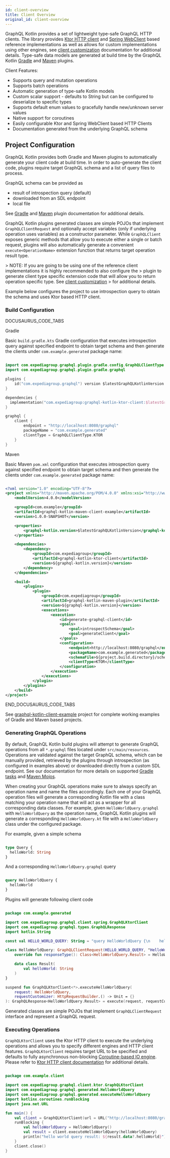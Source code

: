 ```yaml
---
id: client-overview
title: Client Overview
original_id: client-overview
---
```

GraphQL Kotlin provides a set of lightweight type-safe GraphQL HTTP clients. The library provides [Ktor HTTP client](https://ktor.io/clients/index.html)
and [Spring WebClient](https://docs.spring.io/spring-boot/docs/current/reference/html/spring-boot-features.html#boot-features-webclient)
based reference implementations as well as allows for custom implementations using other engines, see [client customization](client-customization.md)
documentation for additional details. Type-safe data models are generated at build time by the GraphQL Kotlin [Gradle](../plugins/gradle-plugin-tasks.md)
and [Maven](../plugins/maven-plugin-goals.md) plugins.

Client Features:

-   Supports query and mutation operations
-   Supports batch operations
-   Automatic generation of type-safe Kotlin models
-   Custom scalar support - defaults to String but can be configured to deserialize to specific types
-   Supports default enum values to gracefully handle new/unknown server values
-   Native support for coroutines
-   Easily configurable Ktor and Spring WebClient based HTTP Clients
-   Documentation generated from the underlying GraphQL schema

## Project Configuration

GraphQL Kotlin provides both Gradle and Maven plugins to automatically generate your client code at build time. In order
to auto-generate the client code, plugins require target GraphQL schema and a list of query files to process.

GraphQL schema can be provided as

-   result of introspection query (default)
-   downloaded from an SDL endpoint
-   local file

See [Gradle](https://expediagroup.github.io/graphql-kotlin/docs/plugins/gradle-plugin) and [Maven](https://expediagroup.github.io/graphql-kotlin/docs/plugins/maven-plugin)
plugin documentation for additional details.

GraphQL Kotlin plugins generated classes are simple POJOs that implement `GraphQLClientRequest` and optionally accept variables
(only if underlying operation uses variables) as a constructor parameter. While `GraphQLClient` exposes generic methods
that allow you to execute either a single or batch request, plugins will also automatically generate a convenient `execute<OperationName>`
extension function that returns target operation result type.

&gt; NOTE: If you are going to be using one of the reference client implementations it is highly recommended to also configure the
&gt; plugin to generate client type specific extension code that will allow you to return operation specific type. See [client customization](client-customization.md)
&gt; for additional details.

Example below configures the project to use introspection query to obtain the schema and uses Ktor based HTTP client.

### Build Configuration

DOCUSAURUS_CODE_TABS

Gradle

Basic `build.gradle.kts` Gradle configuration that executes introspection query against specified endpoint to obtain target
schema and then generate the clients under `com.example.generated` package name:

```kotlin

import com.expediagroup.graphql.plugin.gradle.config.GraphQLClientType
import com.expediagroup.graphql.plugin.gradle.graphql

plugins {
    id("com.expediagroup.graphql") version $latestGraphQLKotlinVersion
}

dependencies {
  implementation("com.expediagroup:graphql-kotlin-ktor-client:$latestGraphQLKotlinVersion")
}

graphql {
    client {
        endpoint = "http://localhost:8080/graphql"
        packageName = "com.example.generated"
        clientType = GraphQLClientType.KTOR
    }
}

```

Maven

Basic Maven `pom.xml` configuration that executes introspection query against specified endpoint to obtain target
schema and then generate the clients under `com.example.generated` package name:

```xml

<?xml version="1.0" encoding="UTF-8"?>
<project xmlns="http://maven.apache.org/POM/4.0.0" xmlns:xsi="http://www.w3.org/2001/XMLSchema-instance" xsi:schemaLocation="http://maven.apache.org/POM/4.0.0 http://maven.apache.org/xsd/maven-4.0.0.xsd">
    <modelVersion>4.0.0</modelVersion>

    <groupId>com.example</groupId>
    <artifactId>graphql-kotlin-maven-client-example</artifactId>
    <version>1.0.0-SNAPSHOT</version>

    <properties>
        <graphql-kotlin.version>$latestGraphQLKotlinVersion</graphql-kotlin.version>
    </properties>

    <dependencies>
        <dependency>
            <groupId>com.expediagroup</groupId>
            <artifactId>graphql-kotlin-ktor-client</artifactId>
            <version>${graphql-kotlin.version}</version>
        </dependency>
    </dependencies>

    <build>
        <plugins>
            <plugin>
                <groupId>com.expediagroup</groupId>
                <artifactId>graphql-kotlin-maven-plugin</artifactId>
                <version>${graphql-kotlin.version}</version>
                <executions>
                    <execution>
                        <id>generate-graphql-client</id>
                        <goals>
                            <goal>introspectSchema</goal>
                            <goal>generateClient</goal>
                        </goals>
                        <configuration>
                            <endpoint>http://localhost:8080/graphql</endpoint>
                            <packageName>com.example.generated</packageName>
                            <schemaFile>${project.build.directory}/schema.graphql</schemaFile>
                            <clientType>KTOR</clientType>
                        </configuration>
                    </execution>
                </executions>
            </plugin>
        </plugins>
    </build>
</project>

```

END_DOCUSAURUS_CODE_TABS

See [graphql-kotlin-client-example](https://github.com/ExpediaGroup/graphql-kotlin/tree/master/examples/client) project for complete
working examples of Gradle and Maven based projects.

### Generating GraphQL Operations

By default, GraphQL Kotlin build plugins will attempt to generate GraphQL operations from all `*.graphql` files located under
`src/main/resources`. Operations are validated against the target GraphQL schema, which can be manually provided, retrieved by
the plugins through introspection (as configured in examples above) or downloaded directly from a custom SDL endpoint.
See our documentation for more details on supported [Gradle tasks](../plugins/gradle-plugin-tasks.md)
and [Maven Mojos](../plugins/maven-plugin-goals.md).

When creating your GraphQL operations make sure to always specify an operation name and name the files accordingly. Each
one of your GraphQL operation files will generate a corresponding Kotlin file with a class matching your operation
name that will act as a wrapper for all corresponding data classes. For example, given `HelloWorldQuery.graphql` with
`HelloWorldQuery` as the operation name, GraphQL Kotlin plugins will generate a corresponding `HelloWorldQuery.kt` file
with a `HelloWorldQuery` class under the configured package.

For example, given a simple schema

```graphql

type Query {
  helloWorld: String
}

```

And a corresponding `HelloWorldQuery.graphql` query

```graphql

query HelloWorldQuery {
  helloWorld
}

```

Plugins will generate following client code

```kotlin

package com.example.generated

import com.expediagroup.graphql.client.spring.GraphQLKtorClient
import com.expediagroup.graphql.types.GraphQLResponse
import kotlin.String

const val HELLO_WORLD_QUERY: String = "query HelloWorldQuery {\n    helloWorld\n}"

class HelloWorldQuery: GraphQLClientRequest(HELLO_WORLD_QUERY, "HelloWorldQuery") {
    override fun responseType(): Class<HelloWorldQuery.Result> = HelloWorldQuery.Result::class.java

    data class Result(
        val helloWorld: String
    )
}

suspend fun GraphQLKtorClient<*>.executeHelloWorldQuery(
    request: HelloWorldQuery,
    requestCustomizer: HttpRequestBuilder.() -> Unit = {}
): GraphQLResponse<HelloWorldQuery.Result> = execute(request, requestCustomizer)

```

Generated classes are simple POJOs that implement `GraphQLClientRequest` interface and represent a GraphQL request.

### Executing Operations

`GraphQLKtorClient` uses the Ktor HTTP client to execute the underlying operations and allows you to specify different engines
and HTTP client features. `GraphQLKtorClient` requires target URL to be specified and defaults to fully asynchronous non-blocking
[Coroutine-based IO engine](https://ktor.io/clients/http-client/engines.html#cio). Please refer to [Ktor HTTP client documentation](https://ktor.io/clients/index.html)
for additional details.

```kotlin

package com.example.client

import com.expediagroup.graphql.client.ktor.GraphQLKtorClient
import com.expediagroup.graphql.generated.HelloWorldQuery
import com.expediagroup.graphql.generated.executeHelloWorldQuery
import kotlinx.coroutines.runBlocking
import java.net.URL

fun main() {
    val client = GraphQLKtorClient(url = URL("http://localhost:8080/graphql"))
    runBlocking {
        val helloWorldQuery = HelloWorldQuery()
        val result = client.executeHelloWorldQuery(helloWorldQuery)
        println("hello world query result: ${result.data?.helloWorld}")
    }
    client.close()
}

```
